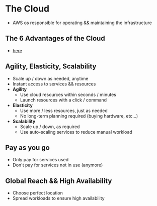# The Cloud
- AWS os responsible for operating && maintaining the infrastructure


## The 6 Advantages of the Cloud
- [here](https://docs.aws.amazon.com/whitepapers/latest/aws-overview/six-advantages-of-cloud-computing.html)

## Agility, Elasticity, Scalability
- Scale up / down as needed, anytime
- Instant access to services && resources
- **Agility**
	- Use cloud resources within seconds / minutes
	- Launch resources with a click / command
- **Elasticity**
	- Use more / less resources, just as needed
	- No long-term planning required (buying hardware, etc...)
- **Scalability**
	- Scale up / down, as required
	- Use auto-scaling services to reduce manual workload

## Pay as you go
- Only pay for services used
- Don't pay for services not in use (anymore)

## Global Reach && High Availability
- Choose perfect location
- Spread workloads to ensure high availability


